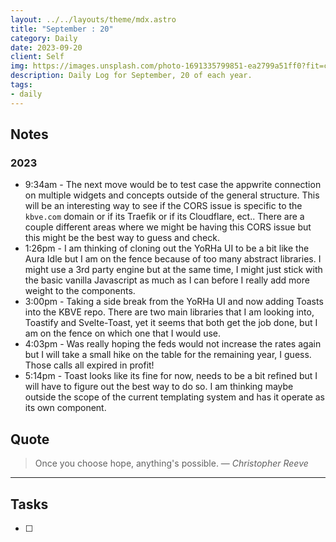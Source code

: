 ```yaml
---
layout: ../../layouts/theme/mdx.astro
title: "September : 20"
category: Daily
date: 2023-09-20
client: Self
img: https://images.unsplash.com/photo-1691335799851-ea2799a51ff0?fit=crop&q=85&w=1400&h=700
description: Daily Log for September, 20 of each year.
tags:
- daily
---
```


## Notes
### 2023
- 9:34am - The next move would be to test case the appwrite connection on multiple widgets and concepts outside of the general structure. This will be an interesting way to see if the CORS issue is specific to the `kbve.com` domain or if its Traefik or if its Cloudflare, ect.. There are a couple different areas where we might be having this CORS issue but this might be the best way to guess and check.
- 1:26pm - I am thinking of cloning out the YoRHa UI to be a bit like the Aura Idle but I am on the fence because of too many abstract libraries. I might use a 3rd party engine but at the same time, I might just stick with the basic vanilla Javascript as much as I can before I really add more weight to the components.
- 3:00pm - Taking a side break from the YoRHa UI and now adding Toasts into the KBVE repo. There are two main libraries that I am looking into, Toastify and Svelte-Toast, yet it seems that both get the job done, but I am on the fence on which one that I would use.
- 4:03pm - Was really hoping the feds would not increase the rates again but I will take a small hike on the table for the remaining year, I guess. Those calls all expired in profit!
- 5:14pm - Toast looks like its fine for now, needs to be a bit refined but I will have to figure out the best way to do so. I am thinking maybe outside the scope of the current templating system and has it operate as its own component.

## Quote

> Once you choose hope, anything's possible.
> — <cite>Christopher Reeve</cite>

---

## Tasks

- [ ]